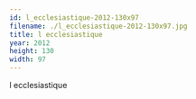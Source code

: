 ```yaml
---
id: l_ecclesiastique-2012-130x97
filename: ./l_ecclesiastique-2012-130x97.jpg
title: l ecclesiastique
year: 2012
height: 130
width: 97
---
```


l ecclesiastique

